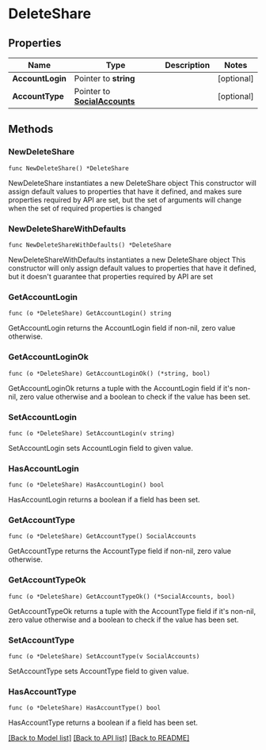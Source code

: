 # DeleteShare

## Properties

Name | Type | Description | Notes
------------ | ------------- | ------------- | -------------
**AccountLogin** | Pointer to **string** |  | [optional] 
**AccountType** | Pointer to [**SocialAccounts**](SocialAccounts.md) |  | [optional] 

## Methods

### NewDeleteShare

`func NewDeleteShare() *DeleteShare`

NewDeleteShare instantiates a new DeleteShare object
This constructor will assign default values to properties that have it defined,
and makes sure properties required by API are set, but the set of arguments
will change when the set of required properties is changed

### NewDeleteShareWithDefaults

`func NewDeleteShareWithDefaults() *DeleteShare`

NewDeleteShareWithDefaults instantiates a new DeleteShare object
This constructor will only assign default values to properties that have it defined,
but it doesn't guarantee that properties required by API are set

### GetAccountLogin

`func (o *DeleteShare) GetAccountLogin() string`

GetAccountLogin returns the AccountLogin field if non-nil, zero value otherwise.

### GetAccountLoginOk

`func (o *DeleteShare) GetAccountLoginOk() (*string, bool)`

GetAccountLoginOk returns a tuple with the AccountLogin field if it's non-nil, zero value otherwise
and a boolean to check if the value has been set.

### SetAccountLogin

`func (o *DeleteShare) SetAccountLogin(v string)`

SetAccountLogin sets AccountLogin field to given value.

### HasAccountLogin

`func (o *DeleteShare) HasAccountLogin() bool`

HasAccountLogin returns a boolean if a field has been set.

### GetAccountType

`func (o *DeleteShare) GetAccountType() SocialAccounts`

GetAccountType returns the AccountType field if non-nil, zero value otherwise.

### GetAccountTypeOk

`func (o *DeleteShare) GetAccountTypeOk() (*SocialAccounts, bool)`

GetAccountTypeOk returns a tuple with the AccountType field if it's non-nil, zero value otherwise
and a boolean to check if the value has been set.

### SetAccountType

`func (o *DeleteShare) SetAccountType(v SocialAccounts)`

SetAccountType sets AccountType field to given value.

### HasAccountType

`func (o *DeleteShare) HasAccountType() bool`

HasAccountType returns a boolean if a field has been set.


[[Back to Model list]](../README.md#documentation-for-models) [[Back to API list]](../README.md#documentation-for-api-endpoints) [[Back to README]](../README.md)


